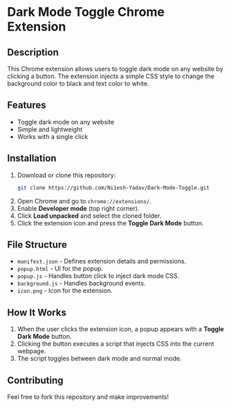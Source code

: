 # Dark Mode Toggle Chrome Extension

## Description
This Chrome extension allows users to toggle dark mode on any website by clicking a button. The extension injects a simple CSS style to change the background color to black and text color to white.

## Features
- Toggle dark mode on any website
- Simple and lightweight
- Works with a single click

## Installation
1. Download or clone this repository:
   ```sh
   git clone https://github.com/Ni1esh-Yadav/Dark-Mode-Toggle.git
   ```
2. Open Chrome and go to `chrome://extensions/`.
3. Enable **Developer mode** (top right corner).
4. Click **Load unpacked** and select the cloned folder.
5. Click the extension icon and press the **Toggle Dark Mode** button.

## File Structure
- `manifest.json` - Defines extension details and permissions.
- `popup.html` - UI for the popup.
- `popup.js` - Handles button click to inject dark mode CSS.
- `background.js` - Handles background events.
- `icon.png` - Icon for the extension.

## How It Works
1. When the user clicks the extension icon, a popup appears with a **Toggle Dark Mode** button.
2. Clicking the button executes a script that injects CSS into the current webpage.
3. The script toggles between dark mode and normal mode.

## Contributing
Feel free to fork this repository and make improvements!
